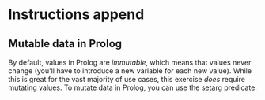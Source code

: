 # Instructions append

## Mutable data in Prolog

By default, values in Prolog are _immutable_, which means that values never change (you'll have to introduce a new variable for each new value).
While this is great for the vast majority of use cases, this exercise _does_ require mutating values.
To mutate data in Prolog, you can use the [setarg] predicate.

[setarg]: https://www.swi-prolog.org/pldoc/doc_for?object=setarg/3
